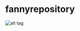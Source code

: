 # fannyrepository
![alt tag](http://www.troll.me/images/brick-tamland/linux-is-so-simple-oh-wait.jpg)
